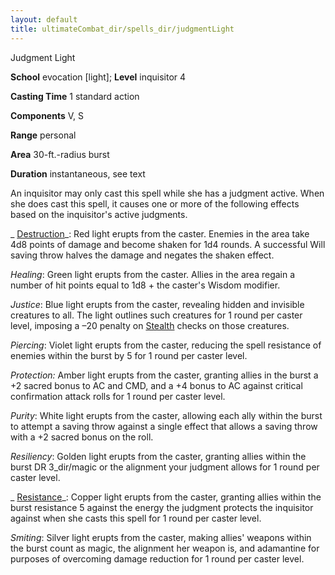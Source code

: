 ```yaml
---
layout: default
title: ultimateCombat_dir/spells_dir/judgmentLight
---
```

Judgment Light

**School** evocation [light]; **Level** inquisitor 4

**Casting Time** 1 standard action

**Components** V, S

**Range** personal

**Area** 30-ft.-radius burst

**Duration** instantaneous, see text

An inquisitor may only cast this spell while she has a judgment active. When she does cast this spell, it causes one or more of the following effects based on the inquisitor's active judgments.

_ [Destruction](../../spells_dir/destruction#_destruction)_: Red light erupts from the caster. Enemies in the area take 4d8 points of damage and become shaken for 1d4 rounds. A successful Will saving throw halves the damage and negates the shaken effect.

  
  

_Healing_: Green light erupts from the caster. Allies in the area regain a number of hit points equal to 1d8 + the caster's Wisdom modifier.

  
  

_Justice_: Blue light erupts from the caster, revealing hidden and invisible creatures to all. The light outlines such creatures for 1 round per caster level, imposing a –20 penalty on [Stealth](../../skills_dir/stealth#_stealth) checks on those creatures.

  
  

_Piercing_: Violet light erupts from the caster, reducing the spell resistance of enemies within the burst by 5 for 1 round per caster level.

  
  

_Protection:_ Amber light erupts from the caster, granting allies in the burst a +2 sacred bonus to AC and CMD, and a +4 bonus to AC against critical confirmation attack rolls for 1 round per caster level.

  
  

_Purity_: White light erupts from the caster, allowing each ally within the burst to attempt a saving throw against a single effect that allows a saving throw with a +2 sacred bonus on the roll.

  
  

_Resiliency_: Golden light erupts from the caster, granting allies within the burst DR 3_dir/magic or the alignment your judgment allows for 1 round per caster level.

  
  

_ [Resistance](../../spells_dir/resistance#_resistance)_: Copper light erupts from the caster, granting allies within the burst resistance 5 against the energy the judgment protects the inquisitor against when she casts this spell for 1 round per caster level.

  
  

_Smiting_: Silver light erupts from the caster, making allies' weapons within the burst count as magic, the alignment her weapon is, and adamantine for purposes of overcoming damage reduction for 1 round per caster level.

